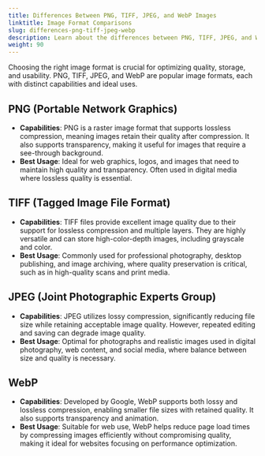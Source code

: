 ```yaml
---
title: Differences Between PNG, TIFF, JPEG, and WebP Images  
linktitle: Image Format Comparisons  
slug: differences-png-tiff-jpeg-webp  
description: Learn about the differences between PNG, TIFF, JPEG, and WebP image formats. Discover their capabilities, including compression types and transparency support, and find out their best uses in web graphics, photography, digital media, and web performance optimization.
weight: 90
---
```


Choosing the right image format is crucial for optimizing quality, storage, and usability. PNG, TIFF, JPEG, and WebP are popular image formats, each with distinct capabilities and ideal uses.

## PNG (Portable Network Graphics)  

- **Capabilities**: PNG is a raster image format that supports lossless compression, meaning images retain their quality after compression. It also supports transparency, making it useful for images that require a see-through background.  
- **Best Usage**: Ideal for web graphics, logos, and images that need to maintain high quality and transparency. Often used in digital media where lossless quality is essential.

## TIFF (Tagged Image File Format)  

- **Capabilities**: TIFF files provide excellent image quality due to their support for lossless compression and multiple layers. They are highly versatile and can store high-color-depth images, including grayscale and color.  
- **Best Usage**: Commonly used for professional photography, desktop publishing, and image archiving, where quality preservation is critical, such as in high-quality scans and print media.

## JPEG (Joint Photographic Experts Group)  

- **Capabilities**: JPEG utilizes lossy compression, significantly reducing file size while retaining acceptable image quality. However, repeated editing and saving can degrade image quality.  
- **Best Usage**: Optimal for photographs and realistic images used in digital photography, web content, and social media, where balance between size and quality is necessary.

## WebP  

- **Capabilities**: Developed by Google, WebP supports both lossy and lossless compression, enabling smaller file sizes with retained quality. It also supports transparency and animation.  
- **Best Usage**: Suitable for web use, WebP helps reduce page load times by compressing images efficiently without compromising quality, making it ideal for websites focusing on performance optimization.

